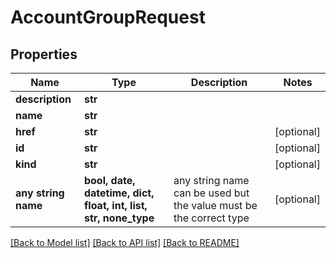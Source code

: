 # AccountGroupRequest


## Properties
Name | Type | Description | Notes
------------ | ------------- | ------------- | -------------
**description** | **str** |  | 
**name** | **str** |  | 
**href** | **str** |  | [optional] 
**id** | **str** |  | [optional] 
**kind** | **str** |  | [optional] 
**any string name** | **bool, date, datetime, dict, float, int, list, str, none_type** | any string name can be used but the value must be the correct type | [optional]

[[Back to Model list]](../README.md#documentation-for-models) [[Back to API list]](../README.md#documentation-for-api-endpoints) [[Back to README]](../README.md)


